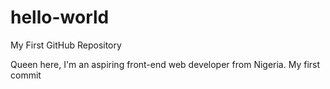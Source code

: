 # hello-world
My First GitHub Repository

Queen here, I'm an aspiring front-end web developer from Nigeria.
My first commit
